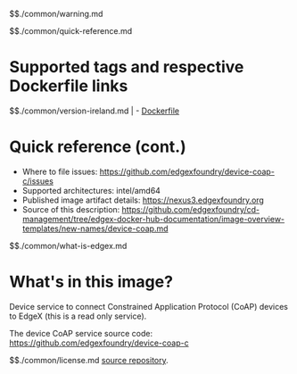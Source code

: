 $$./common/warning.md

$$./common/quick-reference.md

# Supported tags and respective Dockerfile links

$$./common/version-ireland.md |
        - [Dockerfile](https://github.com/edgexfoundry/device-coap-c/blob/v2.0.0/Dockerfile)

# Quick reference (cont.)

- Where to file issues: https://github.com/edgexfoundry/device-coap-c/issues
- Supported architectures: intel/amd64
- Published image artifact details: https://nexus3.edgexfoundry.org
- Source of this description: https://github.com/edgexfoundry/cd-management/tree/edgex-docker-hub-documentation/image-overview-templates/new-names/device-coap.md

$$./common/what-is-edgex.md

# What's in this image?

Device service to connect Constrained Application Protocol (CoAP) devices to EdgeX (this is a read only service).

The device CoAP service source code: <https://github.com/edgexfoundry/device-coap-c>

$$./common/license.md
[source repository](https://github.com/edgexfoundry/device-coap-c/blob/v2.0.0/Attribution.txt).
